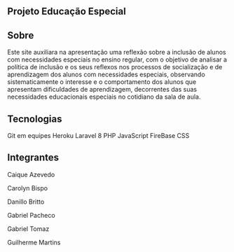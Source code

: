 ## Projeto Educação Especial

## Sobre
Este site auxiliara na apresentação uma reflexão sobre a inclusão de alunos com necessidades especiais no ensino regular, com o objetivo de analisar a política de inclusão e os seus reflexos nos processos de socialização e de aprendizagem dos alunos com necessidades especiais, observando sistematicamente o interesse e o comportamento dos alunos que apresentam dificuldades de aprendizagem, decorrentes das suas necessidades educacionais especiais no cotidiano da sala de aula. 

## Tecnologias

Git em equipes
Heroku
Laravel 8
PHP
JavaScript
FireBase
CSS


## Integrantes

Caique Azevedo


Carolyn Bispo


Danillo Britto


Gabriel Pacheco


Gabriel Tomaz


Guilherme Martins


